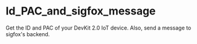 # Id_PAC_and_sigfox_message
Get the ID and PAC of your DevKit 2.0 IoT device. Also, send a message to sigfox's backend. 
